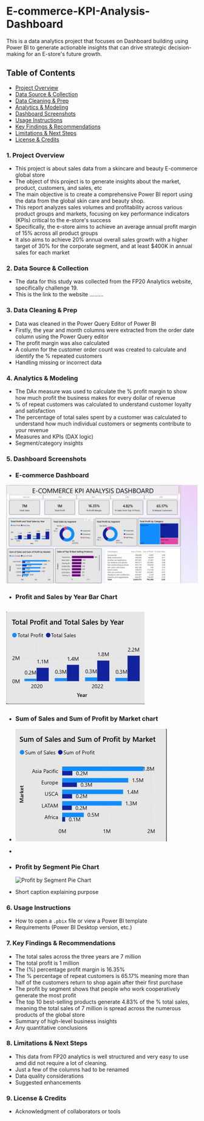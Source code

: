 # E-commerce-KPI-Analysis-Dashboard
This is a data analytics project that focuses on Dashboard building using Power BI to generate actionable insights that can drive strategic decision-making for an E-store's future growth.

## Table of Contents

- [Project Overview](#project-overview)
- [Data Source & Collection](#data-source-&-collection)
- [Data Cleaning & Prep](#data-cleaning-&-prep)
- [Analytics & Modeling](#analytics-&-modeling)
- [Dashboard Screenshots](#dashboard-screenshots)
- [Usage Instructions](#usage-instructions)
- [Key Findings & Recommendations](#key-findings-&-recommendations)
- [Limitations & Next Steps](#limitations-&-next-steps)
- [License & Credits](#license-&-credits)







### 1. Project Overview
- This project is about sales data from a skincare and beauty E-commerce global store  
- The object of this project is to generate insights about the market, product, customers, and sales, etc
- The main objective is to create a comprehensive Power BI report using the data from the global skin care and beauty shop.
- This report analyzes sales volumes and profitability across various product groups and markets, focusing on key performance indicators (KPIs) critical to the e-store's success
- Specifically, the e-store aims to achieve an average annual profit margin of 15% across all product groups
- It also aims to achieve 20% annual overall sales growth with a higher target of 30% for the corporate segment, and at least $400K in annual sales for each market

### 2. Data Source & Collection
- The data for this study was collected from the FP20 Analytics website, specifically challenge 19.
- This is the link to the website .........

### 3. Data Cleaning & Prep
- Data was cleaned in the Power Query Editor of Power BI 
- Firstly, the year and month columns were extracted from the order date column using the Power Query editor
- The profit margin was also calculated
- A column for the customer order count  was created to calculate and identify the % repeated customers
- Handling missing or incorrect data

### 4. Analytics & Modeling
- The DAx measure was used to calculate the % profit margin to show how much profit the business makes for every dollar of revenue 
- % of repeat customers was calculated to understand customer loyalty and satisfaction
- The percentage of total sales spent by a customer was calculated to understand how much individual customers or segments contribute to your revenue
- Measures and KPIs (DAX logic)
- Segment/category insights

### 5. Dashboard Screenshots
- ### E-commerce Dashboard
![E-commerce Dashboard](dashboard_e-commerce.jpg)

- ### Profit and Sales by Year Bar Chart
![Profit Sales by Year Bar Chart](profit_sales_year.jpg)
-
- ### Sum of Sales and Sum of Profit by Market chart
-  ![Sales and Profit by Market Chart](sales_profit_by_market.jpg)
-
- ### Profit by Segment Pie Chart
  ![Profit by Segment Pie Chart](profit_b_segment.jpg)

- Short caption explaining purpose

### 6. Usage Instructions
- How to open a `.pbix` file or view a Power BI template
- Requirements (Power BI Desktop version, etc.)

### 7. Key Findings & Recommendations
- The total sales across the three years are 7 million
- The total profit is 1 million
- The (%) percentage profit margin is 16.35%
- The % percentage of repeat customers is 65.17% meaning more than half of the customers return to shop again after their first purchase
- The profit by segment shows that people who work cooperatively generate the most profit
- The top 10 best-selling products generate 4.83% of the % total sales, meaning the total sales of 7 million is spread across the numerous products of the global store
- Summary of high-level business insights
- Any quantitative conclusions

### 8. Limitations & Next Steps
- This data from FP20 analytics is well structured and very easy to use amd did not require a lot of cleaning. 
- Just a few of the columns had to be renamed 
- Data quality considerations
- Suggested enhancements

### 9. License & Credits
- Acknowledgment of collaborators or tools

